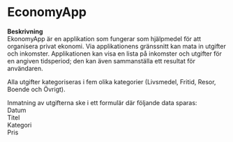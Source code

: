 # EconomyApp
**Beskrivning**\
EkonomyApp är en applikation som fungerar som hjälpmedel för att organisera privat ekonomi. Via applikationens gränssnitt kan mata in utgifter och inkomster. Applikationen kan visa en lista på inkomster och utgifter för en angiven tidsperiod; den kan även sammanställa ett resultat för användaren.

Alla utgifter kategoriseras i fem olika kategorier (Livsmedel, Fritid, Resor, Boende och Övrigt).

Inmatning av utgifterna ske i ett formulär där följande data sparas:\
Datum\
Titel\
Kategori\
Pris

